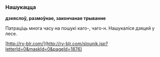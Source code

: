 ### Нашукацца
**дзеяслоў, размоўнае, закончанае трыванне**

Патраціць многа часу на пошукі каго-, чаго-н. Нашукаліся дзяцей у лесе.

<a rel="author">[http://rv-blr.com/](http://rv-blr.com/slounik.jsp?letterId=0&maskId=0&pageId=1876)</a>
